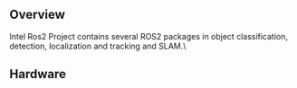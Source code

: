 ##  Overview

Intel Ros2 Project contains several ROS2 packages in object classification, detection, localization and tracking and SLAM.\\

##  Hardware 